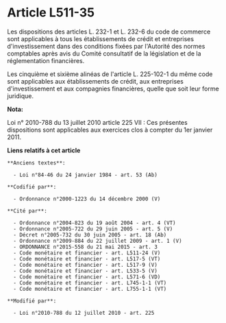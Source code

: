 # Article L511-35

Les dispositions des articles L. 232-1 et L. 232-6 du code de commerce sont applicables à tous les établissements de crédit
et entreprises d'investissement dans des conditions fixées par l'Autorité des normes comptables après avis du Comité
consultatif de la législation et de la réglementation financières.

Les cinquième et sixième alinéas de l'article L. 225-102-1 du même code sont applicables aux établissements de crédit, aux
entreprises d'investissement et aux compagnies financières, quelle que soit leur forme juridique.

**Nota:**

Loi n° 2010-788 du 13 juillet 2010 article 225  VII : Ces présentes dispositions sont applicables aux exercices clos à
compter du 1er janvier 2011.

**Liens relatifs à cet article**

	**Anciens textes**:

	  - Loi n°84-46 du 24 janvier 1984 - art. 53 (Ab)

	**Codifié par**:

	  - Ordonnance n°2000-1223 du 14 décembre 2000 (V)

	**Cité par**:

	  - Ordonnance n°2004-823 du 19 août 2004 - art. 4 (VT)
	  - Ordonnance n°2005-722 du 29 juin 2005 - art. 5 (V)
	  - Décret n°2005-732 du 30 juin 2005 - art. 18 (Ab)
	  - Ordonnance n°2009-884 du 22 juillet 2009 - art. 1 (V)
	  - ORDONNANCE n°2015-558 du 21 mai 2015 - art. 3
	  - Code monétaire et financier - art. L511-24 (V)
	  - Code monétaire et financier - art. L517-5 (VT)
	  - Code monétaire et financier - art. L517-9 (V)
	  - Code monétaire et financier - art. L533-5 (V)
	  - Code monétaire et financier - art. L571-6 (VD)
	  - Code monétaire et financier - art. L745-1-1 (VT)
	  - Code monétaire et financier - art. L755-1-1 (VT)

	**Modifié par**:

	  - Loi n°2010-788 du 12 juillet 2010 - art. 225

